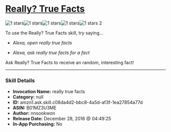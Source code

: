 # [Really? True Facts](http://alexa.amazon.com/#skills/amzn1.ask.skill.c08da4d2-bbc8-4a5d-af3f-1ea27854a77d)
![1 stars](../../images/ic_star_black_18dp_1x.png)![1 stars](../../images/ic_star_border_black_18dp_1x.png)![1 stars](../../images/ic_star_border_black_18dp_1x.png)![1 stars](../../images/ic_star_border_black_18dp_1x.png)![1 stars](../../images/ic_star_border_black_18dp_1x.png) 2

To use the Really? True Facts skill, try saying...

* *Alexa, open really true facts*

* *Alexa, ask really true facts for a fact*

Ask Really? True Facts to receive an random, interesting fact!

***

### Skill Details

* **Invocation Name:** really true facts
* **Category:** null
* **ID:** amzn1.ask.skill.c08da4d2-bbc8-4a5d-af3f-1ea27854a77d
* **ASIN:** B01MZ3U3ME
* **Author:** nnsookwon
* **Release Date:** December 28, 2016 @ 04:49:25
* **In-App Purchasing:** No
